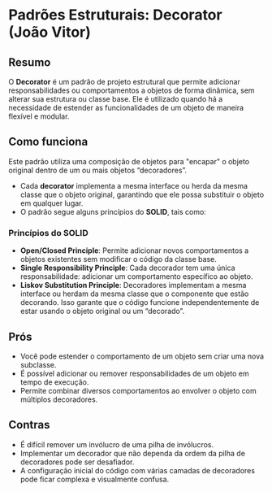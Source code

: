 # Padrões Estruturais: Decorator (João Vitor)

## Resumo

O **Decorator** é um padrão de projeto estrutural que permite adicionar responsabilidades ou comportamentos a objetos de forma dinâmica, sem alterar sua estrutura ou classe base. Ele é utilizado quando há a necessidade de estender as funcionalidades de um objeto de maneira flexível e modular.

## Como funciona

Este padrão utiliza uma composição de objetos para "encapar" o objeto original dentro de um ou mais objetos “decoradores”.

- Cada **decorator** implementa a mesma interface ou herda da mesma classe que o objeto original, garantindo que ele possa substituir o objeto em qualquer lugar.
- O padrão segue alguns princípios do **SOLID**, tais como:

### Princípios do SOLID

- **Open/Closed Principle**: Permite adicionar novos comportamentos a objetos existentes sem modificar o código da classe base.
- **Single Responsibility Principle**: Cada decorador tem uma única responsabilidade: adicionar um comportamento específico ao objeto.
- **Liskov Substitution Principle**: Decoradores implementam a mesma interface ou herdam da mesma classe que o componente que estão decorando. Isso garante que o código funcione independentemente de estar usando o objeto original ou um “decorado”.

## Prós

- Você pode estender o comportamento de um objeto sem criar uma nova subclasse.
- É possível adicionar ou remover responsabilidades de um objeto em tempo de execução.
- Permite combinar diversos comportamentos ao envolver o objeto com múltiplos decoradores.

## Contras

- É difícil remover um invólucro de uma pilha de invólucros.
- Implementar um decorador que não dependa da ordem da pilha de decoradores pode ser desafiador.
- A configuração inicial do código com várias camadas de decoradores pode ficar complexa e visualmente confusa.
